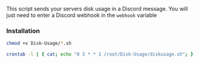 This script sends your servers disk usage in a Discord message. You will just need to enter a Discord webhook in the ```webhook``` variable

### Installation

```bash
chmod +x Disk-Usage/*.sh
```

```bash
crontab -l | { cat; echo "0 3 * * 1 /root/Disk-Usage/diskusage.sh"; } | crontab -
```
